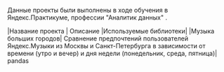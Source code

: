 Данные проекты были выполнены в ходе обучения в Яндекс.Практикуме, профессии "Аналитик данных" .

|Название проекта |	Описание	|Используемые библиотеки|
|Музыка больших городов|	Сравнение предпочтений пользователей Яндекс.Музыки из Москвы и Санкт-Петербурга в зависимости от времени (утро и вечер) и дня недели (понедельник, среда, пятница)|	pandas
